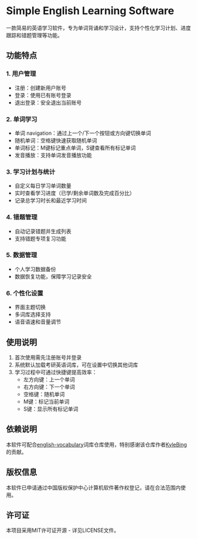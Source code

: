 # Simple English Learning Software

一款简易的英语学习软件，专为单词背诵和学习设计，支持个性化学习计划、进度跟踪和错题管理等功能。

## 功能特点

### 1. 用户管理
- 注册：创建新用户账号
- 登录：使用已有账号登录
- 退出登录：安全退出当前账号

### 2. 单词学习
- 单词 navigation：通过上一个/下一个按钮或方向键切换单词
- 随机单词：空格键快速获取随机单词
- 单词标记：M键标记重点单词，S键查看所有标记单词
- 发音播放：支持单词发音播放功能

### 3. 学习计划与统计
- 自定义每日学习单词数量
- 实时查看学习进度（已学/剩余单词数及完成百分比）
- 记录总学习时长和最近学习时间

### 4. 错题管理
- 自动记录错题并生成列表
- 支持错题专项复习功能

### 5. 数据管理
- 个人学习数据备份
- 数据恢复功能，保障学习记录安全

### 6. 个性化设置
- 界面主题切换
- 多词库选择支持
- 语音语速和音量调节

## 使用说明

1. 首次使用需先注册账号并登录
2. 系统默认加载考研英语词库，可在设置中切换其他词库
3. 学习过程中可通过快捷键提高效率：
   - 左方向键：上一个单词
   - 右方向键：下一个单词
   - 空格键：随机单词
   - M键：标记当前单词
   - S键：显示所有标记单词

## 依赖说明

本软件可配合[english-vocabulary](https://github.com/KyleBing/english-vocabulary)词库仓库使用，特别感谢该仓库作者[KyleBing](https://github.com/KyleBing)的贡献。

## 版权信息

本软件已申请通过中国版权保护中心计算机软件著作权登记，请在合法范围内使用。

## 许可证

本项目采用MIT许可证开源 - 详见LICENSE文件。
